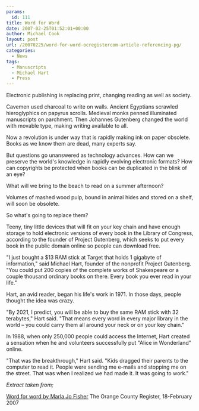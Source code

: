 ```yaml
---
params:
  id: 111
title: Word for Word
date: 2007-02-25T01:52:01+00:00
author: Michael Cook
layout: post
url: /20070225/word-for-word-ocregistercom-article-referencing-pg/
categories:
  - News
tags:
  - Manuscripts
  - Michael Hart
  - Press
---
```

Electronic publishing is replacing print, changing reading as well as society.

Cavemen used charcoal to write on walls. Ancient Egyptians scrawled hieroglyphics on papyrus scrolls. Medieval monks penned illuminated manuscripts on parchment. Then Johannes Gutenberg changed the world with movable type, making writing available to all.

Now a revolution is under way that is rapidly making ink on paper obsolete. Books as we know them are dead, many experts say.

But questions go unanswered as technology advances. How can we preserve the world's knowledge in rapidly evolving electronic formats? How can copyrights be protected when books can be duplicated in the blink of an eye?<!--more-->

What will we bring to the beach to read on a summer afternoon?

Volumes of mashed wood pulp, bound in animal hides and stored on a shelf, will soon be obsolete.

So what's going to replace them?

Teeny, tiny little devices that will fit on your key chain and have enough storage to hold electronic versions of every book in the Library of Congress, according to the founder of Project Gutenberg, which seeks to put every book in the public domain online so people can download free.

"I just bought a $13 RAM stick at Target that holds 1 gigabyte of information," said Michael Hart, founder of the nonprofit Project Gutenberg. "You could put 200 copies of the complete works of Shakespeare or a couple thousand ordinary books on there. Every book you ever read in your life."

Hart, an avid reader, began his life's work in 1971. In those days, people thought the idea was crazy.

"By 2021, I predict, you will be able to buy the same RAM stick with 32 terabytes," Hart said. "That means every word in every major library in the world – you could carry them all around your neck or on your key chain."

In 1988, when only 250,000 people could access the Internet, Hart created a sensation when he and volunteers successfully put "Alice in Wonderland" online.

"That was the breakthrough," Hart said. "Kids dragged their parents to the computer to read it. People were sending me e-mails and stopping me on the street. That was when I realized we had made it. It was going to work."

_Extract taken from;_

[Word for word by Marla Jo Fisher](http://www.ocregister.com/ocregister/homepage/abox/article_1583356.php)
The Orange County Register, 18-February 2007
